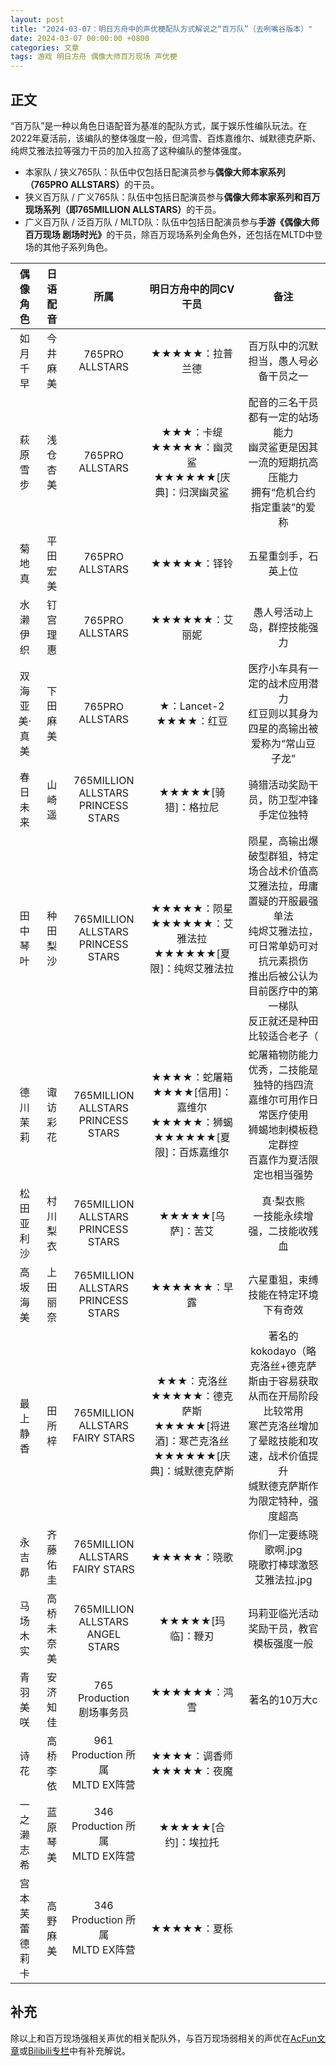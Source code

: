 ```yaml
---
layout: post
title: "2024-03-07：明日方舟中的声优梗配队方式解说之“百万队”（去咧嘴谷版本）"
date: 2024-03-07 00:00:00 +0800
categories: 文章
tags: 游戏 明日方舟 偶像大师百万现场 声优梗
---
```


## 正文

“百万队”是一种以角色日语配音为基准的配队方式，属于娱乐性编队玩法。在2022年夏活前，该编队的整体强度一般，但鸿雪、百炼嘉维尔、缄默德克萨斯、纯烬艾雅法拉等强力干员的加入拉高了这种编队的整体强度。
* 本家队 / 狭义765队：队伍中仅包括日配演员参与<b>偶像大师本家系列（765PRO ALLSTARS）</b>的干员。
* 狭义百万队 / 广义765队：队伍中包括日配演员参与<b>偶像大师本家系列和百万现场系列（即765MILLION ALLSTARS）</b>的干员。
* 广义百万队 / 泛百万队 / MLTD队：队伍中包括日配演员参与<b>手游《偶像大师 百万现场 剧场时光》</b>的干员，除百万现场系列全角色外，还包括在MLTD中登场的其他子系列角色。

| 偶像角色 | 日语配音 | 所属 | 明日方舟中的同CV干员 | 备注 |
| :--: | :--: | :--: | :--: | :--: |
| 如月千早 | 今井麻美 | 765PRO ALLSTARS | ★★★★★：拉普兰德 | 百万队中的沉默担当，愚人号必备干员之一 |
| 萩原雪步 | 浅仓杏美 | 765PRO ALLSTARS | ★★★：卡缇<br>★★★★★：幽灵鲨<br>★★★★★★[庆典]：归溟幽灵鲨 | 配音的三名干员都有一定的站场能力<br>幽灵鲨更是因其一流的短期抗高压能力<br>拥有“危机合约指定重装”的爱称 |
| 菊地真 | 平田宏美 | 765PRO ALLSTARS | ★★★★★：铎铃 | 五星重剑手，石英上位 |
| 水濑伊织 | 钉宫理惠 | 765PRO ALLSTARS | ★★★★★★：艾丽妮 | 愚人号活动上岛，群控技能强力 |
| 双海亚美·真美 | 下田麻美 | 765PRO ALLSTARS | ★：Lancet-2<br>★★★★：红豆 | 医疗小车具有一定的战术应用潜力<br>红豆则以其身为四星的高输出被爱称为“常山豆子龙” |
| 春日未来 | 山崎遥 | 765MILLION ALLSTARS<br>PRINCESS STARS | ★★★★★[骑猎]：格拉尼 | 骑猎活动奖励干员，防卫型冲锋手定位独特 |
| 田中琴叶 | 种田梨沙 | 765MILLION ALLSTARS<br>PRINCESS STARS | ★★★★★：陨星<br>★★★★★★：艾雅法拉<br>★★★★★★[夏限]：纯烬艾雅法拉 | 陨星，高输出爆破型群狙，特定场合战术价值高<br>艾雅法拉，毋庸置疑的开服最强单法<br>纯烬艾雅法拉，可日常单奶可对抗元素损伤<br>推出后被公认为目前医疗中的第一梯队<br>反正就还是种田比较适合老子（ |
| 德川茉莉 | 诹访彩花 | 765MILLION ALLSTARS<br>PRINCESS STARS | ★★★★：蛇屠箱<br>★★★★[信用]：嘉维尔<br>★★★★★：狮蝎<br>★★★★★★[夏限]：百炼嘉维尔 | 蛇屠箱物防能力优秀，二技能是独特的挡四流<br>嘉维尔可用作日常医疗使用<br>狮蝎地刺模板稳定群控<br>百嘉作为夏活限定也相当强势 |
| 松田亚利沙 | 村川梨衣 | 765MILLION ALLSTARS<br>PRINCESS STARS | ★★★★★[乌萨]：苦艾 | 真·梨衣熊<br>一技能永续增强，二技能收残血 |
| 高坂海美 | 上田丽奈 | 765MILLION ALLSTARS<br>PRINCESS STARS | ★★★★★★：早露 | 六星重狙，束缚技能在特定环境下有奇效 |
| 最上静香 | 田所梓 | 765MILLION ALLSTARS<br>FAIRY STARS | ★★★：克洛丝<br>★★★★★：德克萨斯<br>★★★★★[将进酒]：寒芒克洛丝<br>★★★★★★[庆典]：缄默德克萨斯 | 著名的kokodayo（略<br>克洛丝+德克萨斯由于容易获取从而在开局阶段比较常用<br>寒芒克洛丝增加了晕眩技能和攻速，战术价值提升<br>缄默德克萨斯作为限定特种，强度超高 |
| 永吉昴 | 齐藤佑圭 | 765MILLION ALLSTARS<br>FAIRY STARS | ★★★★★：晓歌 | 你们一定要练晓歌啊.jpg<br>晓歌打棒球激怒艾雅法拉.jpg |
| 马场木实 | 高桥未奈美 | 765MILLION ALLSTARS<br>ANGEL STARS | ★★★★★[玛临]：鞭刃 | 玛莉亚临光活动奖励干员，教官模板强度一般 |
| 青羽美咲 | 安济知佳 | 765 Production<br>剧场事务员 | ★★★★★★：鸿雪 | 著名的10万大c |
| 诗花 | 高桥李依 | 961 Production 所属<br>MLTD EX阵营 | ★★★★：调香师<br>★★★★★：夜魔 | |
| 一之濑志希 | 蓝原琴美 | 346 Production 所属<br>MLTD EX阵营 | ★★★★★[合约]：埃拉托 | |
| 宫本芙蕾德莉卡 | 高野麻美 | 346 Production 所属<br>MLTD EX阵营 | ★★★★★：夏栎 | |

## 补充

除以上和百万现场强相关声优的相关配队外，与百万现场弱相关的声优在[AcFun文章](https://www.acfun.cn/a/ac43947217)或[Bilibili专栏](https://www.bilibili.com/read/cv28913596/)中有补充解说。